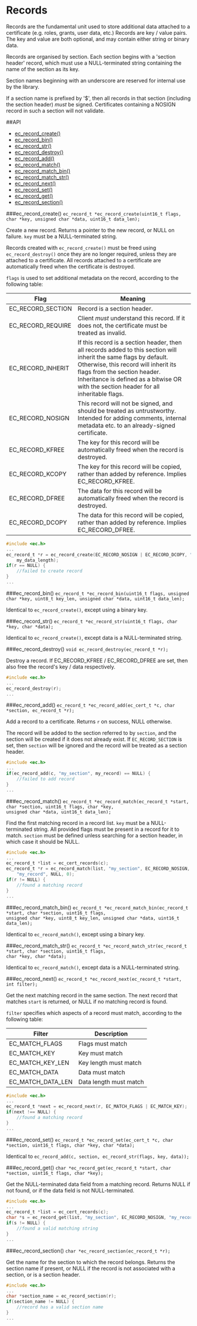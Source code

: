 # Records

Records are the fundamental unit used to store additional data attached to a certificate (e.g. roles, grants, user data, etc.) Records are key / value pairs. The key and value are both optional, and may contain either string or binary data.

Records are organised by section. Each section begins with a 'section header' record, which must use a NULL-terminated string containing the name of the section as its key.

Section names beginning with an underscore are reserved for internal use by the library.

If a section name is prefixed by '$', then all records in that section (including the section header) *must* be signed. Certificates containing a NOSIGN record in such a section will not validate.

##API

 * [ec_record_create()](#ec-record-create)
 * [ec_record_bin()](#ec-record-bin)
 * [ec_record_str()](#ec-record-str)
 * [ec_record_destroy()](#ec-record-destroy)
 * [ec_record_add()](#ec-record-add)
 * [ec_record_match()](#ec-record-match)
 * [ec_record_match_bin()](#ec-record-match-bin)
 * [ec_record_match_str()](#ec-record-match-str)
 * [ec_record_next()](#ec-record-next)
 * [ec_record_set()](#ec-record-set)
 * [ec_record_get()](#ec-record-get)
 * [ec_record_section()](#ec-record-section)

###ec_record_create()
`ec_record_t *ec_record_create(uint16_t flags, char *key, unsigned char *data, uint16_t data_len);`

Create a new record. Returns a pointer to the new record, or NULL on failure. `key` must be a NULL-terminated string.

Records created with `ec_record_create()` must be freed using `ec_record_destroy()` once they are no longer required, unless they are attached to a certificate. All records attached to a certificate are automatically freed when the certificate is destroyed.

`flags` is used to set additional metadata on the record, according to the following table:

Flag|Meaning
-|-
EC_RECORD_SECTION|Record is a section header.
EC_RECORD_REQUIRE|Client *must* understand this record. If it does not, the certificate must be treated as invalid.
EC_RECORD_INHERIT|If this record is a section header, then all records added to this section will inherit the same flags by default. Otherwise, this record will inherit its flags from the section header. Inheritance is defined as a bitwise OR with the section header for all inheritable flags.
EC_RECORD_NOSIGN|This record will not be signed, and should be treated as untrustworthy. Intended for adding comments, internal metadata etc. to an already-signed certificate.
EC_RECORD_KFREE|The key for this record will be automatically freed when the record is destroyed.
EC_RECORD_KCOPY|The key for this record will be copied, rather than added by reference. Implies EC_RECORD_KFREE.
EC_RECORD_DFREE|The data for this record will be automatically freed when the record is destroyed.
EC_RECORD_DCOPY|The data for this record will be copied, rather than added by reference. Implies EC_RECORD_DFREE.

```c
#include <ec.h>
...
ec_record_t *r = ec_record_create(EC_RECORD_NOSIGN | EC_RECORD_DCOPY, "my_key", my_data,
    my_data_length);
if(r == NULL) {
    //failed to create record
}
...
```

###ec_record_bin()
`ec_record_t *ec_record_bin(uint16_t flags, unsigned char *key, uint8_t key_len, unsigned char *data, uint16_t data_len);`

Identical to `ec_record_create()`, except using a binary key.

###ec_record_str()
`ec_record_t *ec_record_str(uint16_t flags, char *key, char *data);`

Identical to `ec_record_create()`, except data is a NULL-terminated string.

###ec_record_destroy()
`void ec_record_destroy(ec_record_t *r);`

Destroy a record. If EC_RECORD_KFREE / EC_RECORD_DFREE are set, then also free the record's key / data respectively.

```c
#include <ec.h>
...
ec_record_destroy(r);
...
```

###ec_record_add()
`ec_record_t *ec_record_add(ec_cert_t *c, char *section, ec_record_t *r);`

Add a record to a certificate. Returns `r` on success, NULL otherwise.

The record will be added to the section referred to by `section`, and the section will be created if it does not already exist. If `EC_RECORD_SECTION` is set, then `section` will be ignored and the record will be treated as a section header.

```c
#include <ec.h>
...
if(ec_record_add(c, "my_section", my_record) == NULL) {
    //failed to add record
}
...
```

###ec_record_match()
`ec_record_t *ec_record_match(ec_record_t *start, char *section, uint16_t flags, char *key,`  
  `unsigned char *data, uint16_t data_len);`
  
Find the first matching record in a record list. `key` must be a NULL-terminated string. All provided flags must be present in a record for it to match. `section` must be defined unless searching for a section header, in which case it should be NULL.

```c
#include <ec.h>
...
ec_record_t *list = ec_cert_records(c);
ec_record_t *r = ec_record_match(list, "my_section", EC_RECORD_NOSIGN,
    "my_record", NULL, 0);
if(r != NULL) {
    //found a matching record
}
...
```

###ec_record_match_bin()
`ec_record_t *ec_record_match_bin(ec_record_t *start, char *section, uint16_t flags,`  
    `unsigned char *key, uint8_t key_len, unsigned char *data, uint16_t data_len);`

Identical to `ec_record_match()`, except using a binary key.

###ec_record_match_str()
`ec_record_t *ec_record_match_str(ec_record_t *start, char *section, uint16_t flags,`  
  `char *key, char *data);`

Identical to `ec_record_match()`, except data is a NULL-terminated string.

###ec_record_next()
`ec_record_t *ec_record_next(ec_record_t *start, int filter);`

Get the next matching record in the same section. The next record that matches `start` is returned, or NULL if no matching record is found.

`filter` specifies which aspects of a record must match, according to the following table:

Filter | Description
-|-
EC_MATCH_FLAGS|Flags must match
EC_MATCH_KEY|Key must match
EC_MATCH_KEY_LEN|Key length must match
EC_MATCH_DATA|Data must match
EC_MATCH_DATA_LEN|Data length must match

```c
#include <ec.h>
...
ec_record_t *next = ec_record_next(r, EC_MATCH_FLAGS | EC_MATCH_KEY);
if(next !== NULL) {
    //found a matching record
}
...
```

###ec_record_set()
`ec_record_t *ec_record_set(ec_cert_t *c, char *section, uint16_t flags, char *key, char *data);`

Identical to `ec_record_add(c, section, ec_record_str(flags, key, data));`

###ec_record_get()
`char *ec_record_get(ec_record_t *start, char *section, uint16_t flags, char *key);`

Get the NULL-terminated data field from a matching record. Returns NULL if not found, or if the data field is not NULL-terminated.

```c
#include <ec.h>
...
ec_record_t *list = ec_cert_records(c);
char *s = ec_record_get(list, "my_section", EC_RECORD_NOSIGN, "my_record");
if(s != NULL) {
    //found a valid matching string
}
...
```

###ec_record_section()
`char *ec_record_section(ec_record_t *r);`

Get the name for the section to which the record belongs. Returns the section name if present, or NULL if the record is not associated with a section, or is a section header.

```c
#include <ec.h>
...
char *section_name = ec_record_section(r);
if(section_name != NULL) {
    //record has a valid section name
}
...
```